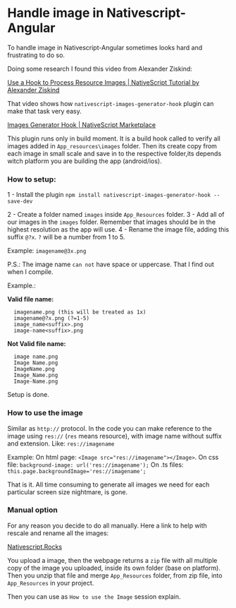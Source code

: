 # Handle image in Nativescript-Angular

To handle image in Nativescript-Angular sometimes looks hard and frustrating to do so.

Doing some research I found this video from Alexander Ziskind:

[Use a Hook to Process Resource Images | NativeScript Tutorial by Alexander Ziskind](https://www.youtube.com/watch?v=KgK_d-1lG84&t=46s)

That video shows how `nativescript-images-generator-hook` plugin can make that task very easy.

[Images Generator Hook | NativeScript Marketplace ](https://market.nativescript.org/plugins/nativescript-images-generator-hook)

This plugin runs only in build moment. It is a build hook called to verify all images added in `App_resources\images` folder. Then its create copy from each image in small scale and save in to the respective folder,its depends witch platform you are building the app (android/ios).

### How to setup:

1 - Install the plugin
`npm install nativescript-images-generator-hook --save-dev`

2 - Create a folder named `images` inside `App_Resources` folder.
3 - Add all of our images in the `images` folder.
    Remember that images should be in the highest resolution as the app will use.
4 - Rename the image file, adding this suffix `@?x`.
    `?` will be a number from 1 to 5.

Example: `imagename@3x.png`

P.S.: The image name `can not` have space or uppercase. That I find out when I compile.

Example.:

**Valid file name:**

```
  imagename.png (this will be treated as 1x)
  imagename@?x.png (?=1-5)
  image_name<suffix>.png
  image-name<suffix>.png
```

**Not Valid file name:**

```
  image name.png
  Image Name.png
  ImageName.png
  Image_Name.png
  Image-Name.png
```

Setup is done.

### How to use the image

Similar as `http://` protocol. In the code you can make reference to the image using `res://` (`res` means resource), with image name without suffix and extension. Like: `res://imagename`

Example:
On html page: `<Image src="res://imagename"></Image>`.
On css file: `background-image: url('res://imagename');`
On .ts files: `this.page.backgroundImage='res://imagename';`

That is it. All time consuming to generate all images we need for each particular screen size nightmare, is gone.

### Manual option

For any reason you decide to do all manually. Here a link to help with rescale and rename all the images: 

[Nativescript.Rocks ](https://images.nativescript.rocks/)

You upload a image, then the webpage returns a `zip` file with all multiple copy of the image you uploaded, inside its own folder (base on platform). Then you unzip that file and merge `App_Resources` folder, from zip file, into `App_Resources` in your project.

Then you can use as `How to use the Image` session explain.
